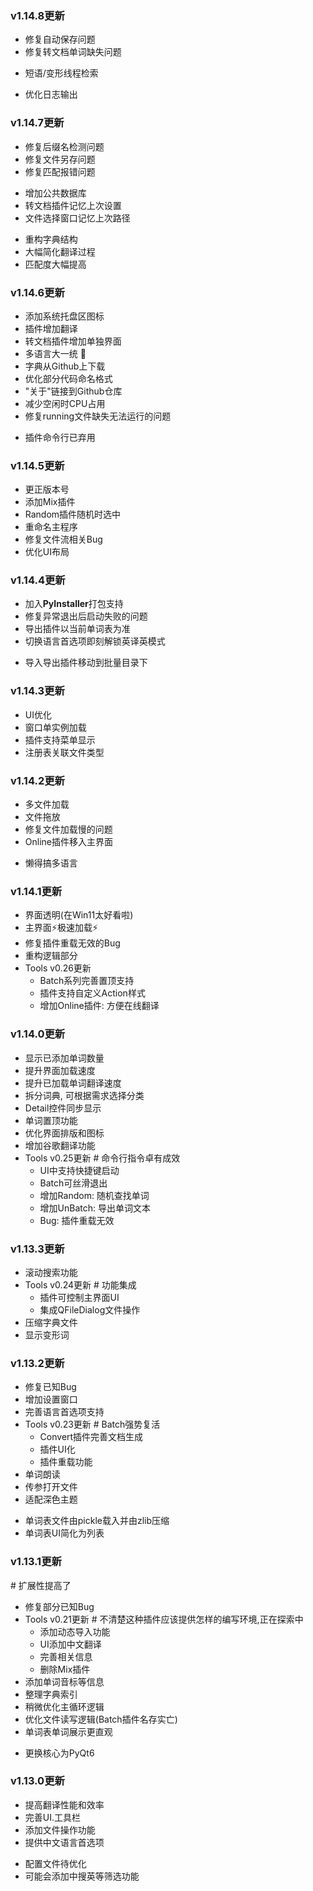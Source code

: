 ### v1.14.8更新
+ 修复自动保存问题
+ 修复转文档单词缺失问题
* 短语/变形线程检索
+ 优化日志输出

### v1.14.7更新
+ 修复后缀名检测问题
+ 修复文件另存问题
+ 修复匹配报错问题
* 增加公共数据库
* 转文档插件记忆上次设置
* 文件选择窗口记忆上次路径
+ 重构字典结构
+ 大幅简化翻译过程
+ 匹配度大幅提高

### v1.14.6更新
+ 添加系统托盘区图标
+ 插件增加翻译
+ 转文档插件增加单独界面
+ 多语言大一统 🎉
+ 字典从Github上下载
+ 优化部分代码命名格式
+ "关于"链接到Github仓库
+ 减少空闲时CPU占用
+ 修复running文件缺失无法运行的问题
- 插件命令行已弃用

### v1.14.5更新
+ 更正版本号
+ 添加Mix插件
+ Random插件随机时选中
+ 重命名主程序
+ 修复文件流相关Bug
+ 优化UI布局

### v1.14.4更新
+ 加入**PyInstaller**打包支持
+ 修复异常退出后启动失败的问题
+ 导出插件以当前单词表为准
+ 切换语言首选项即刻解锁英译英模式
* 导入导出插件移动到批量目录下

### v1.14.3更新
+ UI优化
+ 窗口单实例加载
+ 插件支持菜单显示
+ 注册表关联文件类型

### v1.14.2更新
+ 多文件加载
+ 文件拖放
+ 修复文件加载慢的问题
+ Online插件移入主界面
- 懒得搞多语言

### v1.14.1更新
+ 界面透明(在Win11太好看啦)
+ 主界面⚡极速加载⚡
+ 修复插件重载无效的Bug
+ 重构逻辑部分
+ Tools v0.26更新
    + Batch系列完善置顶支持
    + 插件支持自定义Action样式
    + 增加Online插件: 方便在线翻译

### v1.14.0更新
+ 显示已添加单词数量
+ 提升界面加载速度
+ 提升已加载单词翻译速度
+ 拆分词典, 可根据需求选择分类
+ Detail控件同步显示
+ 单词置顶功能
+ 优化界面排版和图标
+ 增加谷歌翻译功能
+ Tools v0.25更新
    \# 命令行指令卓有成效
    + UI中支持快捷键启动
    + Batch可丝滑退出
    + 增加Random: 随机查找单词
    + 增加UnBatch: 导出单词文本
    - Bug: 插件重载无效

### v1.13.3更新
+ 滚动搜索功能
+ Tools v0.24更新
    \# 功能集成
    + 插件可控制主界面UI
    + 集成QFileDialog文件操作
+ 压缩字典文件
+ 显示变形词

### v1.13.2更新
+ 修复已知Bug
+ 增加设置窗口
+ 完善语言首选项支持
+ Tools v0.23更新
    \# Batch强势复活
    + Convert插件完善文档生成
    + 插件UI化
    + 插件重载功能
+ 单词朗读
+ 传参打开文件
+ 适配深色主题
* 单词表文件由pickle载入并由zlib压缩
* 单词表UI简化为列表

### v1.13.1更新
\# 扩展性提高了
+ 修复部分已知Bug
+ Tools v0.21更新
    \# 不清楚这种插件应该提供怎样的编写环境,正在探索中
    + 添加动态导入功能
    + UI添加中文翻译
    + 完善相关信息
    - 删除Mix插件
+ 添加单词音标等信息
+ 整理字典索引
+ 稍微优化主循环逻辑
+ 优化文件读写逻辑(Batch插件名存实亡)
+ 单词表单词展示更直观
* 更换核心为PyQt6

### v1.13.0更新
+ 提高翻译性能和效率
+ 完善UI.工具栏
+ 添加文件操作功能
+ 提供中文语言首选项
* 配置文件待优化
* 可能会添加中搜英等筛选功能